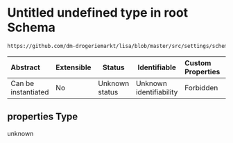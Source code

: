 # Untitled undefined type in root Schema

```txt
https://github.com/dm-drogeriemarkt/lisa/blob/master/src/settings/schema.json#/properties/app_tiers/items/properties/relations/properties/locations/items/properties
```




| Abstract            | Extensible | Status         | Identifiable            | Custom Properties | Additional Properties | Access Restrictions | Defined In                                                                               |
| :------------------ | ---------- | -------------- | ----------------------- | :---------------- | --------------------- | ------------------- | ---------------------------------------------------------------------------------------- |
| Can be instantiated | No         | Unknown status | Unknown identifiability | Forbidden         | Allowed               | none                | [settings.schema.json\*](../../src/settings/settings.schema.json "open original schema") |

## properties Type

unknown
